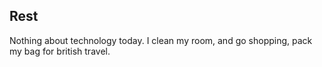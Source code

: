 ## Rest

Nothing about technology today. I clean my room, and go shopping, pack my bag for british travel.